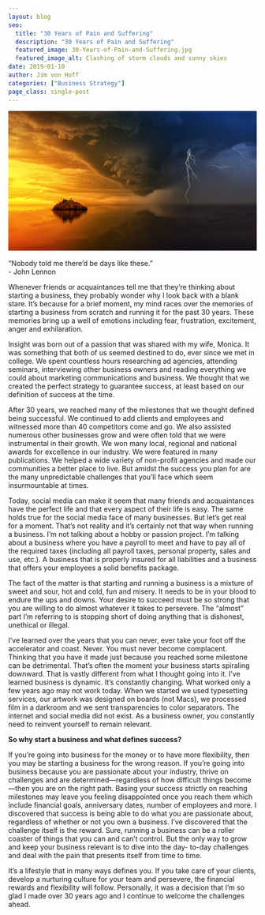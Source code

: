 ```yaml
---
layout: blog
seo:
  title: "30 Years of Pain and Suffering"
  description: "30 Years of Pain and Suffering"
  featured_image: 30-Years-of-Pain-and-Suffering.jpg
  featured_image_alt: Clashing of storm clouds and sunny skies
date: 2019-01-10
author: Jim von Hoff
categories: ["Business Strategy"]
page_class: single-post
---
```


![Clashing of storm clouds and sunny skies](30-Years-of-Pain-and-Suffering.jpg)

“Nobody told me there’d be days like these.”
<br>
\- John Lennon

Whenever friends or acquaintances tell me that they’re thinking about starting a business, they probably wonder why I look back with a blank stare. It’s because for a brief moment, my mind races over the memories of starting a business from scratch and running it for the past 30 years. These memories bring up a well of emotions including fear, frustration, excitement, anger and exhilaration.

Insight was born out of a passion that was shared with my wife, Monica. It was something that both of us seemed destined to do, ever since we met in college. We spent countless hours researching ad agencies, attending seminars, interviewing other business owners and reading everything we could about marketing communications and business. We thought that we created the perfect strategy to guarantee success, at least based on our definition of success at the time.

After 30 years, we reached many of the milestones that we thought defined being successful. We continued to add clients and employees and witnessed more than 40 competitors come and go. We also assisted numerous other businesses grow and were often told that we were instrumental in their growth. We won many local, regional and national awards for excellence in our industry. We were featured in many publications. We helped a wide variety of non-profit agencies and made our communities a better place to live. But amidst the success you plan for are the many unpredictable challenges that you’ll face which seem insurmountable at times.

Today, social media can make it seem that many friends and acquaintances have the perfect life and that every aspect of their life is easy. The same holds true for the social media face of many businesses. But let’s get real for a moment. That’s not reality and it’s certainly not that way when running a business. I’m not talking about a hobby or passion project. I’m talking about a business where you have a payroll to meet and have to pay all of the required taxes (including all payroll taxes, personal property, sales and use, etc.). A business that is properly insured for all liabilities and a business that offers your employees a solid benefits package.

The fact of the matter is that starting and running a business is a mixture of sweet and sour, hot and cold, fun and misery. It needs to be in your blood to endure the ups and downs. Your desire to succeed must be so strong that you are willing to do almost whatever it takes to persevere. The “almost” part I’m referring to is stopping short of doing anything that is dishonest, unethical or illegal.

I’ve learned over the years that you can never, ever take your foot off the accelerator and coast. Never. You must never become complacent. Thinking that you have it made just because you reached some milestone can be detrimental. That’s often the moment your business starts spiraling downward. That is vastly different from what I thought going into it. I’ve learned business is dynamic. It’s constantly changing. What worked only a few years ago may not work today. When we started we used typesetting services, our artwork was designed on boards (not Macs), we processed film in a darkroom and we sent transparencies to color separators. The internet and social media did not exist. As a business owner, you constantly need to reinvent yourself to remain relevant.

**So why start a business and what defines success?**

If you’re going into business for the money or to have more flexibility, then you may be starting a business for the wrong reason. If you’re going into business because you are passionate about your industry, thrive on challenges and are determined—regardless of how difficult things become—then you are on the right path. Basing your success strictly on reaching milestones may leave you feeling disappointed once you reach them which include financial goals, anniversary dates, number of employees and more. I discovered that success is being able to do what you are passionate about, regardless of whether or not you own a business. I’ve discovered that the challenge itself is the reward. Sure, running a business can be a roller coaster of things that you can and can’t control. But the only way to grow and keep your business relevant is to dive into the day- to-day challenges and deal with the pain that presents itself from time to time.

It’s a lifestyle that in many ways defines you. If you take care of your clients, develop a nurturing culture for your team and persevere, the financial rewards and flexibility will follow. Personally, it was a decision that I’m so glad I made over 30 years ago and I continue to welcome the challenges ahead.
